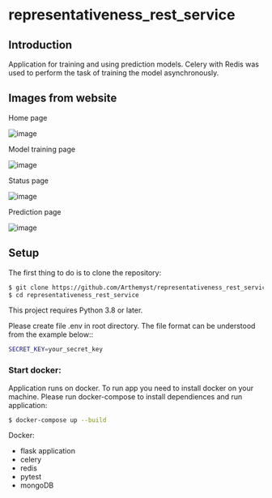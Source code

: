# representativeness_rest_service
## Introduction
Application for training and using prediction models. Celery with Redis was used to perform the task of training the model asynchronously.

## Images from website

Home page

![image](https://github.com/Arthemyst/representativeness_rest_service/assets/59807704/18a9f0ef-4e68-483a-996a-6b5952de92cc)

Model training page

![image](https://github.com/Arthemyst/representativeness_rest_service/assets/59807704/ce00ae8d-d096-480d-9de3-b1180d8cb90d)

Status page

![image](https://github.com/Arthemyst/representativeness_rest_service/assets/59807704/4c6c0544-e40b-4c9b-8779-2e84914a2274)


Prediction page

![image](https://github.com/Arthemyst/representativeness_rest_service/assets/59807704/0cec1044-26d0-4c6e-99fd-873150b676d8)


## Setup
The first thing to do is to clone the repository:
```sh
$ git clone https://github.com/Arthemyst/representativeness_rest_service.git
$ cd representativeness_rest_service
```
This project requires Python 3.8 or later.

Please create file .env in root directory. The file format can be understood from the example below::

```sh
SECRET_KEY=your_secret_key
```

### Start docker:

Application runs on docker. To run app you need to install docker on your machine. Please run docker-compose to install dependiences and run application:

```sh
$ docker-compose up --build
```

Docker:
- flask application
- celery
- redis
- pytest
- mongoDB
